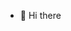 - 👋 Hi there

<!---
mdihay/mdihay is a ✨ special ✨ repository because its `README.md` (this file) appears on your GitHub profile.
You can click the Preview link to take a look at your changes.
--->
